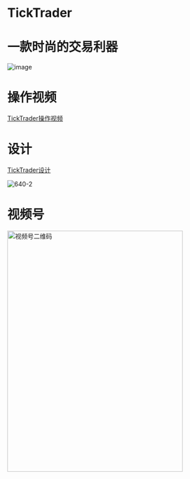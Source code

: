 # TickTrader

# 一款时尚的交易利器

![image](https://github.com/openctp/TickTrader/assets/83346523/ba3bcd24-f478-498d-80f4-29c18bbf5ff7)

# 操作视频
[TickTrader操作视频](https://www.zhihu.com/zvideo/1660276042894974976)

# 设计
[TickTrader设计](https://mp.weixin.qq.com/s?__biz=Mzk0ODI0NDE2Ng==&mid=2247484869&idx=1&sn=bdbd75b215c592911a07661d89c2a047&chksm=c36bde6cf41c577a358e4daa5ae56f447b89536a171aa67405afbb405eb71371eede32a2debb&token=1474093652&lang=zh_CN#rd)

![640-2](https://github.com/openctp/TickTrader/assets/83346523/40bb2e20-2acb-4d4a-b8c7-815b6f6d852e)

# 视频号
<img src="https://github.com/openctp/TickTrader/assets/83346523/1751250f-22d4-4e13-8690-f0b62c8d2df8" alt="视频号二维码" width="400" height="550" />
